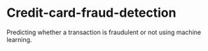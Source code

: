 # Credit-card-fraud-detection
Predicting whether a transaction is fraudulent or not using machine learning. 
